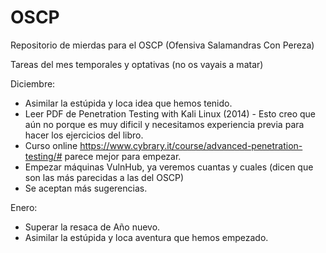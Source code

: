 # OSCP

Repositorio de mierdas para el OSCP (Ofensiva Salamandras Con Pereza)


Tareas del mes temporales y optativas (no os vayais a matar)

Diciembre:
- Asimilar la estúpida y loca idea que hemos tenido.
- Leer PDF de Penetration Testing with Kali Linux (2014) - Esto creo que aún no porque es muy dificil y necesitamos experiencia previa para hacer los ejercicios del libro.
- Curso online https://www.cybrary.it/course/advanced-penetration-testing/# parece mejor para empezar.
- Empezar máquinas VulnHub, ya veremos cuantas y cuales (dicen que son las más parecidas a las del OSCP)
- Se aceptan más sugerencias.

Enero:
- Superar la resaca de Año nuevo.
- Asimilar la estúpida y loca aventura que hemos empezado.
